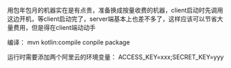 
用包年包月的机器实在是有点贵，准备换成按量收费的机器，client启动时先调用这边开机，等client启动完了，server端基本上也差不多了，这样应该可以节省大量费用，但是得在client端动动手

编译：
mvn kotlin:compile conpile package

运行时需要添加两个阿里云的环境变量：
ACCESS_KEY=xxx;SECRET_KEY=yyy


